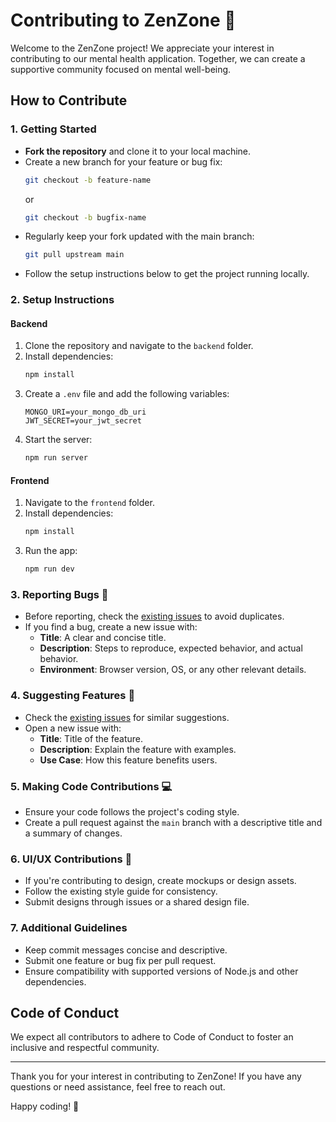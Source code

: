 # Contributing to ZenZone 🌟

Welcome to the ZenZone project! We appreciate your interest in contributing to our mental health application. Together, we can create a supportive community focused on mental well-being.

## How to Contribute

### 1. Getting Started
- **Fork the repository** and clone it to your local machine.
- Create a new branch for your feature or bug fix:
  ```bash
  git checkout -b feature-name
  ```
  or
  ```bash
  git checkout -b bugfix-name
  ```
- Regularly keep your fork updated with the main branch:
  ```bash
  git pull upstream main
  ```
- Follow the setup instructions below to get the project running locally.

### 2. Setup Instructions

#### Backend
1. Clone the repository and navigate to the `backend` folder.
2. Install dependencies:
   ```bash
   npm install
   ```
3. Create a `.env` file and add the following variables:
   ```
   MONGO_URI=your_mongo_db_uri
   JWT_SECRET=your_jwt_secret
   ```
4. Start the server:
   ```bash
   npm run server
   ```

#### Frontend
1. Navigate to the `frontend` folder.
2. Install dependencies:
   ```bash
   npm install
   ```
3. Run the app:
   ```bash
   npm run dev
   ```

### 3. Reporting Bugs 🐛
- Before reporting, check the [existing issues](https://github.com/Bluesparx/raga/issues) to avoid duplicates.
- If you find a bug, create a new issue with:
  - **Title**: A clear and concise title.
  - **Description**: Steps to reproduce, expected behavior, and actual behavior.
  - **Environment**: Browser version, OS, or any other relevant details.

### 4. Suggesting Features 🚀
- Check the [existing issues](https://github.com/Bluesparx/raga/issues) for similar suggestions.
- Open a new issue with:
  - **Title**: Title of the feature.
  - **Description**: Explain the feature with examples.
  - **Use Case**: How this feature benefits users.

### 5. Making Code Contributions 💻
- Ensure your code follows the project's coding style.
- Create a pull request against the `main` branch with a descriptive title and a summary of changes.

### 6. UI/UX Contributions 🎨
- If you're contributing to design, create mockups or design assets.
- Follow the existing style guide for consistency.
- Submit designs through issues or a shared design file.

### 7. Additional Guidelines
- Keep commit messages concise and descriptive.
- Submit one feature or bug fix per pull request.
- Ensure compatibility with supported versions of Node.js and other dependencies.

## Code of Conduct
We expect all contributors to adhere to Code of Conduct to foster an inclusive and respectful community.

---

Thank you for your interest in contributing to ZenZone! If you have any questions or need assistance, feel free to reach out.

Happy coding! 💚
